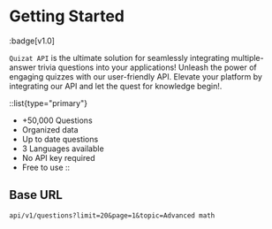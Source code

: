 # Getting Started
:badge[v1.0]

`Quizat API` is the ultimate solution for seamlessly integrating multiple-answer trivia questions into your applications! Unleash the power of engaging quizzes with our user-friendly API. Elevate your platform by integrating our API and let the quest for knowledge begin!.

::list{type="primary"}
- +50,000 Questions
- Organized data
- Up to date questions
- 3 Languages available
- No API key required
- Free to use
::


## Base URL
```
api/v1/questions?limit=20&page=1&topic=Advanced math
```